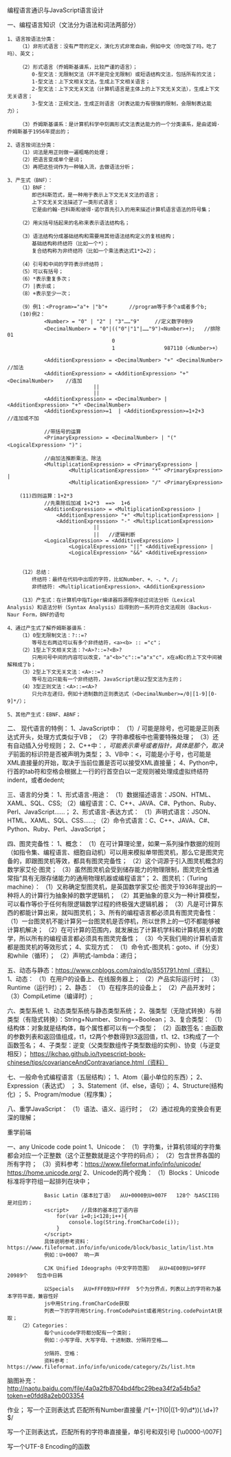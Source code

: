 编程语言通识与JavaScript语言设计

一、编程语言知识（文法分为语法和词法两部分）
	
	1、语言按语法分类：
		（1）非形式语言：没有严苛的定义，演化方式非常自由，例如中文（你吃饭了吗，吃了吗）、英文；
		
		（2）形式语言（乔姆斯基谱系，比较严谨的语言）；
			0-型文法：无限制文法（并不是完全无限制）或短语结构文法，包括所有的文法；
			1-型文法：上下文相关文法，生成上下文相关语言；
			2-型文法：上下文无关文法（计算机语言是主体上的上下文无关文法），生成上下文无关语言；
			3-型文法：正规文法，生成正则语言（对表达能力有很强的限制，会限制表达能力）；
			
		（3）乔姆斯基谱系：是计算机科学中刻画形式文法表达能力的一个分类谱系，是由诺姆·乔姆斯基于1956年提出的；
		
	2、语言按词法分类：
		（1）词法是用正则做一遍粗略的处理；
		（2）把语言变成单个是词；
		（3）再把这些词作为一种输入流，去做语法分析；
		
	3、产生式（BNF）：
		（1）BNF：
			即巴科斯范式，是一种用于表示上下文无关文法的语言；
			上下文无关文法描述了一类形式语言；
			它是由约翰·巴科斯和彼得·诺尔首先引入的用来描述计算机语言语法的符号集；
			
		（2）用尖括号括起来的名称来表示语法结构名；
		
		（3）语法结构分成基础结构和需要用其他语法结构定义的复核结构；
			基础结构称终结符（比如一个*）；
			复合结构称为非终结符（比如一个乘法表达式1*2=2）；
			
		（4）引号和中间的字符表示终结符；
		（5）可以有括号；
		（6）*表示重复多次；
		（7）|表示或；
		（8）+表示至少一次；
		
		（9）例1：<Program>="a"+ |"b"+       //program等于多个a或者多个b;
		(10)例2：
				<Number> = "0" | "2" | "3"……"9"     //定义数字0到9
				<DecimalNumber> = "0"|(("0"|"1"|……"9")<Number>+);   //排除01 
									  0
									  1                987110（<Number>+）
									
				<AdditionExpression> = <DecimalNumber> "+" <DecimalNumber>    //加法
				<AdditionExpression> = <AdditionExpression> "+" <DecimalNumber>    //连加
								||
								||
				<AdditionExpression> = <DecimalNumber> |  <AdditionExpression> "+" <DecimalNumber>   
				<AdditionExpression>=1  | <AdditionExpression>=1+2+3			//连加或不加
				
				//带括号的运算
				<PrimaryExpression> = <DecimalNumber> | "(" <LogicalExpression> ")"；
				
				//由加法推断乘法、除法
				<MultiplicationExpression> = <PrimaryExpression> |  
						<MultiplicationExpression> "*" <PrimaryExpression> | 
						<MultiplicationExpression> "/" <PrimaryExpression>
				
		(11)四则运算：1+2*3	
				//先乘除后加减 1+2*3  ==>  1+6 
				<AdditionExpression> = <MultiplicationExpression> |  
					<AdditionExpression> "+" <MultiplicationExpression> |
					<AdditionExpression> "-" <MultiplicationExpression>  
								||
								||   //逻辑判断
				<LogicalExpression> = <AdditiveExpression> |  
						<LogicalExpression> "||" <AdditiveExpression> |
						<LogicalExpression> "&&" <AdditiveExpression>
				
				
		（12）总结：
			终结符：最终在代码中出现的字符，比如Number、+、-、*、/;
			非终结符: <MultiplicationExpression>、<AdditionExpression>
		
		（13）产生式：在计算机中指Tiger编译器将源程序经过词法分析（Lexical Analysis）和语法分析（Syntax Analysis）后得到的一系列符合文法规则（Backus-Naur Form，BNF的语句
				
	4、通过产生式了解乔姆斯基谱系：
		（1）0型无限制文法：?::=?
			等号左右两边可以有多个非终结符，<a><b> :: ="c"；
		（2）1型上下文相关文法：?<A>?::=?<B>?	
			只用问号中间的内容可以改变，"a"<b>"c"::="a"x"c"，x在a和c的上下文中间被解释成了b；
		（3）2型上下文无关文法：<A>::=?
			等号左边只能有一个非终结符，JavaScript是以2型文法为主的；
		（4）3型正则文法：<A>::=<A>?
			只允许左递归，例如十进制数的正则表达式（<DecimalNumber>=/0|[1-9][0-9]*/）；				
					
	5、其他产生式：EBNF、ABNF；	
		
二、	现代语言的特例：
	1、JavaScript中：
		（1）/ 可能是除号，也可能是正则表达式开头，处理方式类似于VB；
		（2）字符串模板中也需要特殊处理；
		（3）还有自动插入分号规则；
	2、C++中：*，可能表示乘号或者指针，具体是那个，取决于*前面的标识符是否被声明为类型；
	3、VB中：<，可能是小于号，也可能是XML直接量的开始，取决于当前位置是否可以接受XML直接量；
	4、Python中，行首的tab符和空格会根据上一行的行首空白以一定规则被处理成虚拟终结符indent，或者dedent;
	
三、语言的分类：
	1、形式语言-用途：
		（1）数据描述语言：JSON、HTML、XAML、SQL、CSS;
		（2）编程语言：C、C++、JAVA、C#、Python、Ruby、Perl、JavaScript……；
	2、形式语言-表达方式：
		（1）声明式语言：JSON、HTML、XAML、SQL、CSS……;
		（2）命令式语言：C、C++、JAVA、C#、Python、Ruby、Perl、JavaScript；

四、图灵完备性：
	1、概念：
		（1）在可计算理论里，如果一系列操作数据的规则（如指令集、编程语言、细胞自动机）可以用来模拟单带图灵机，那么它是图灵完备的，即跟图灵机等效，都具有图灵完备性；
		（2）这个词源于引入图灵机概念的数学家艾伦·图灵；
		（3）虽然图灵机会受到储存能力的物理限制，图灵完全性通常指“具有无限存储能力的通用物理机器或编程语言”；
	2、图灵机：（Turing machine）：
		（1）又称确定型图灵机，是英国数学家艾伦·图灵于1936年提出的一种将人的计算行为抽象掉的数学逻辑机；
		（2）其更抽象的意义为一种计算模型，可以看作等价于任何有限逻辑数学过程的终极强大逻辑机器；
		（3）凡是可计算东西的都能计算出来，就叫图灵机；
	3、所有的编程语言都必须具有图灵完备性：
		（1）一台图灵机不能计算另一台图灵机是否停机，所以世界上的一切不都能够被计算机解决；
		（2）在可计算的范围内，就发展出了计算机学科和计算机相关的数学，所以所有的编程语言都必须具有图灵完备性；
		（3）今天我们用的计算机语言都是图灵机的等效形式；
	4、实现方式：
		（1）命令式-图灵机：goto、if（分支）和while（循环）；
		（2）声明式-lambda：递归；
		
五、动态与静态：https://www.cnblogs.com/raind/p/8551791.html（资料）
	1、动态：
		（1）在用户的设备上、在线服务器上；
		（2）产品实际运行时；
		（3）Runtime（运行时）；
	2、静态：
		（1）在程序员的设备上；
		（2）产品开发时；
		（3）CompiLetime（编译时）;
		
六、类型系统
	1、动态类型系统与静态类型系统；
	2、强类型（无隐式转换）与弱类型（有隐式转换）：String+Number、String==Boolean；
	3、复合类型：
		（1）结构体：对象就是结构体，每个属性都可以有一个类型；
		（2）函数签名：由函数的参数列表和返回值组成，t1，t2两个参数得到t3返回值，t1、t2、t3构成了一个函数签名；
	4、子类型：逆变（父类型数组传子类型数组的实例）、协变（与逆变相反）；
		https://jkchao.github.io/typescript-book-chinese/tips/covarianceAndContravariance.html（资料）
	
七、一般命令式编程语言（五层结构）；
	1、Atom（最小单位的东西）；
	2、Expression（表达式） ；
	3、Statement（if、else，语句）； 
	4、Structure(结构化) ；
	5、Program/modue（程序集）；
	
八、重学JavaScript：
	（1）语法、语义、运行时；
	（2）通过视角的变换会有更深的理解；
	


重学前端

一、any Unicode code point
	1、Unicode：
		（1）字符集，计算机领域的字符集都会对应一个正整数（这个正整数就是这个字符的码点）；
		（2）包含世界各国的所有字符；
		（3）资料参考：https://www.fileformat.info/info/unicode/
					https://home.unicode.org/
	2、Unicode的两个视角：
		（1）Blocks：
				Unicode标准将字符组一起排列在块中；
				
				Basic Latin（基本拉丁语）	从U+0000到U+007F	 128个 与ASCII码是对应的；
				<script>    //具体的基本拉丁语内容
					for(var i=0;i<128;i++){
						console.log(String.fromCharCode(i));
					}
				</script>
				具体说明参考资料：https://www.fileformat.info/info/unicode/block/basic_latin/list.htm
				例如：U+0007  响一声
				
				CJK Unified Ideographs（中文字符范围）	从U+4E00到U+9FFF	20989个   包含中日韩
				
				以Specials	从U+FFF0到U+FFFF	5个为分界点，列表以上的字符称为基本字符平面，兼容性好
				js中用String.fromCharCode获取
				列表一下的字符用String.fromCodePoint或者用String.codePointAt获取；				  
		（2）Categories：
				每个unicode字符都分配有一个类别；
				例如：小写字母、大写字母、十进制数、分隔符空格……
				
				分隔符、空格：
				资料参考：https://www.fileformat.info/info/unicode/category/Zs/list.htm



脑图补充：http://naotu.baidu.com/file/4a0a2fb8704bd4fbc29bea34f2a54b5a?token=e0fdd8a2eb003354


作业；
写一个正则表达式 匹配所有Number直接量
/^[+-]?(0|([1-9]\d*))(\.\d+)?$/

写一个正则表达式，匹配所有的字符串直接量，单引号和双引号
[\u0000-\007F]

写一个UTF-8 Encoding的函数

									
